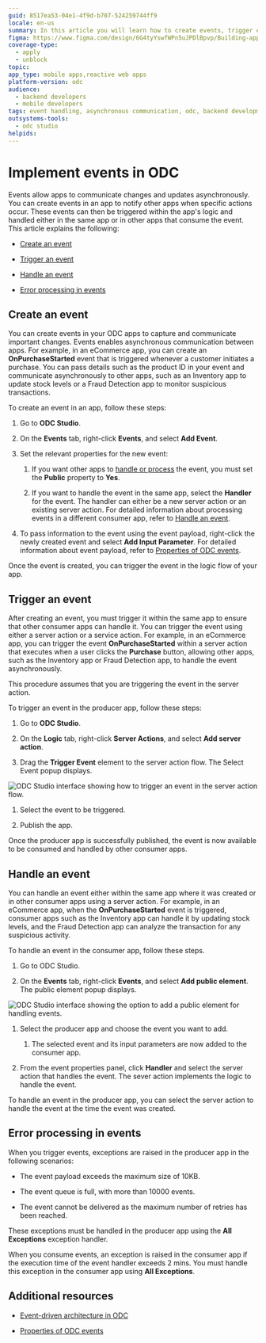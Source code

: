 ```yaml
---
guid: 8517ea53-04e1-4f9d-b707-524259744ff9
locale: en-us
summary: In this article you will learn how to create events, trigger events, and handle events
figma: https://www.figma.com/design/6G4tyYswfWPn5uJPDlBpvp/Building-apps?node-id=3213-21341
coverage-type:
  - apply
  - unblock
topic:
app_type: mobile apps,reactive web apps
platform-version: odc
audience:
  - backend developers
  - mobile developers
tags: event handling, asynchronous communication, odc, backend development, mobile development
outsystems-tools:
  - odc studio
helpids:
---
```

# Implement events in ODC

Events allow apps to communicate changes and updates asynchronously. You can create events in an app to notify other apps when specific actions occur. These events can then be triggered within the app's logic and handled either in the same app or in other apps that consume the event. This article explains the following:

* [Create an event](#create-an-event)

* [Trigger an event](#trigger-an-event)

* [Handle an event](#handle-an-event)

* [Error processing in events](#handling-errors-in-events)

## Create an event

You can create events in your ODC apps to capture and communicate important changes. Events enables asynchronous communication between apps. For example, in an eCommerce app, you can create an **OnPurchaseStarted** event that is triggered whenever a customer initiates a purchase. You can pass details such as the product ID in your event and communicate asynchronously to other apps, such as an Inventory app to update stock levels or a Fraud Detection app to monitor suspicious transactions.

To create an event in an app, follow these steps:

1. Go to **ODC Studio**.

1. On the **Events** tab, right-click **Events**, and select **Add Event**.

1. Set the relevant properties for the new event:

   1. If you want other apps to [handle or process](./backend-events.md#publishersubscriber-model) the event, you must set the **Public** property to **Yes**.

   2. If you want to handle the event in the same app, select the **Handler** for the event. The handler can either be a new server action or an existing server action. For detailed information about processing events in a different consumer app, refer to [Handle an event](#handle-an-event).

1. To pass information to the event using the event payload, right-click the newly created event and select **Add Input Parameter**. For detailed information about event payload, refer to [Properties of ODC events](events-properties.md).

Once the event is created, you can trigger the event in the logic flow of your app.

## Trigger an event

After creating an event, you must trigger it within the same app to ensure that other consumer apps can handle it. You can trigger the event using either a server action or a service action. For example, in an eCommerce app, you can trigger the event **OnPurchaseStarted** within a server action that executes when a user clicks the **Purchase** button, allowing other apps, such as the Inventory app or Fraud Detection app, to handle the event asynchronously.

This procedure assumes that you are triggering the event in the server action.

To trigger an event in the producer app, follow these steps:

1. Go to **ODC Studio**.

1. On the **Logic** tab, right-click **Server Actions**, and select **Add server action**.

1. Drag the **Trigger Event** element to the server action flow. The Select Event popup displays.

![ODC Studio interface showing how to trigger an event in the server action flow.](images/trigger-backend-event-odcs.png "Trigger Event in ODC Studio")

1. Select the event to be triggered.

1. Publish the app.

Once the producer app is successfully published, the event is now available to be consumed and handled by other consumer apps.

## Handle an event

You can handle an event either within the same app where it was created or in other consumer apps using a server action. For example, in an eCommerce app, when the **OnPurchaseStarted** event is triggered, consumer apps such as the Inventory app can handle it by updating stock levels, and the Fraud Detection app can analyze the transaction for any suspicious activity.

To handle an event in the consumer app, follow these steps.

1. Go to ODC Studio.

1. On the **Events** tab, right-click **Events**, and select **Add public element**. The public element popup displays.

![ODC Studio interface showing the option to add a public element for handling events.](images/public-event-odcs.png "Add Public Element in ODC Studio")

1. Select the producer app and choose the event you want to add.

   1. The selected event and its input parameters are now added to the consumer app. 

1. From the event properties panel, click **Handler** and select the server action that handles the event. The sever action implements the logic to handle the event.

To handle an event in the producer app, you can select the server action to handle the event at the time the event was created.

## Error processing in events

When you trigger events, exceptions are raised in the producer app in the following scenarios:

* The event payload exceeds the maximum size of 10KB.

* The event queue is full, with more than 10000 events.

* The event cannot be delivered as the maximum number of retries has been reached.

These exceptions must be handled in the producer app using the **All Exceptions** exception handler.

When you consume events, an exception is raised in the consumer app if the execution time of the event handler exceeds 2 mins. You must handle this exception in the consumer app using **All Exceptions**.

## Additional resources

* [Event-driven architecture in ODC](backend-events.md)

* [Properties of ODC events](events-properties.md)
